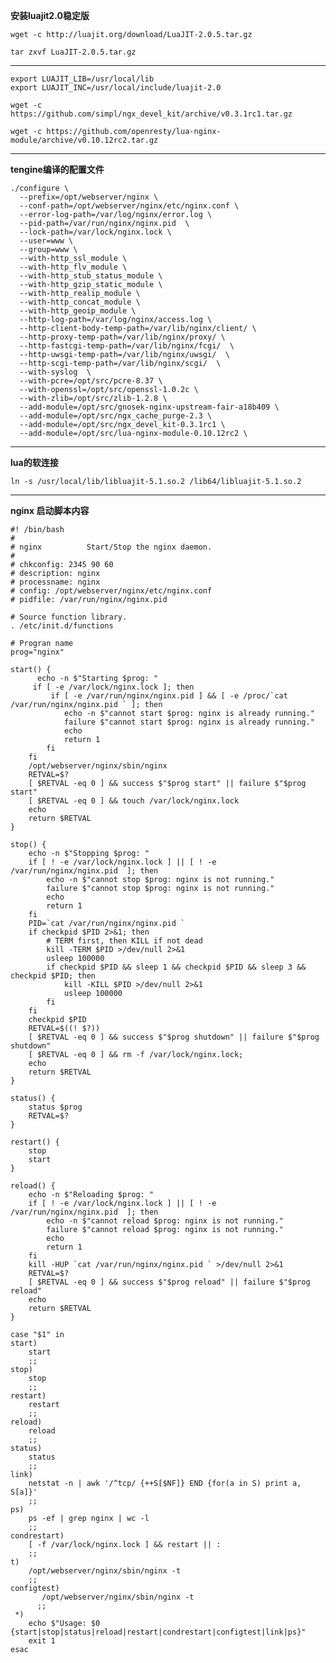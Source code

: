 

**安装luajit2.0稳定版**

	wget -c http://luajit.org/download/LuaJIT-2.0.5.tar.gz

	tar zxvf LuaJIT-2.0.5.tar.gz

----------
	export LUAJIT_LIB=/usr/local/lib
	export LUAJIT_INC=/usr/local/include/luajit-2.0

	wget -c https://github.com/simpl/ngx_devel_kit/archive/v0.3.1rc1.tar.gz

	wget -c https://github.com/openresty/lua-nginx-module/archive/v0.10.12rc2.tar.gz



----------

**tengine编译的配置文件**


	./configure \
	  --prefix=/opt/webserver/nginx \
	  --conf-path=/opt/webserver/nginx/etc/nginx.conf \
	  --error-log-path=/var/log/nginx/error.log \
	  --pid-path=/var/run/nginx/nginx.pid  \
	  --lock-path=/var/lock/nginx.lock \
	  --user=www \
	  --group=www \
	  --with-http_ssl_module \
	  --with-http_flv_module \
	  --with-http_stub_status_module \
	  --with-http_gzip_static_module \
	  --with-http_realip_module \
	  --with-http_concat_module \
	  --with-http_geoip_module \
	  --http-log-path=/var/log/nginx/access.log \
	  --http-client-body-temp-path=/var/lib/nginx/client/ \
	  --http-proxy-temp-path=/var/lib/nginx/proxy/ \
	  --http-fastcgi-temp-path=/var/lib/nginx/fcgi/  \
	  --http-uwsgi-temp-path=/var/lib/nginx/uwsgi/  \
	  --http-scgi-temp-path=/var/lib/nginx/scgi/  \
	  --with-syslog  \
	  --with-pcre=/opt/src/pcre-8.37 \
	  --with-openssl=/opt/src/openssl-1.0.2c \
	  --with-zlib=/opt/src/zlib-1.2.8 \
	  --add-module=/opt/src/gnosek-nginx-upstream-fair-a18b409 \
	  --add-module=/opt/src/ngx_cache_purge-2.3 \
	  --add-module=/opt/src/ngx_devel_kit-0.3.1rc1 \
	  --add-module=/opt/src/lua-nginx-module-0.10.12rc2 \
	
	

----------
    
**lua的软连接**

	ln -s /usr/local/lib/libluajit-5.1.so.2 /lib64/libluajit-5.1.so.2


----------

**nginx 启动脚本内容**


	#! /bin/bash
	#
	# nginx          Start/Stop the nginx daemon.
	#
	# chkconfig: 2345 90 60
	# description: nginx
	# processname: nginx
	# config: /opt/webserver/nginx/etc/nginx.conf
	# pidfile: /var/run/nginx/nginx.pid

	# Source function library.
	. /etc/init.d/functions

	# Progran name
	prog="nginx"

	start() {
  	      echo -n $"Starting $prog: "
       	 if [ -e /var/lock/nginx.lock ]; then
       	     if [ -e /var/run/nginx/nginx.pid ] && [ -e /proc/`cat /var/run/nginx/nginx.pid ` ]; then
                echo -n $"cannot start $prog: nginx is already running."
                failure $"cannot start $prog: nginx is already running."
                echo
                return 1
            fi
        fi
        /opt/webserver/nginx/sbin/nginx
        RETVAL=$?
        [ $RETVAL -eq 0 ] && success $"$prog start" || failure $"$prog start"
        [ $RETVAL -eq 0 ] && touch /var/lock/nginx.lock
        echo
        return $RETVAL
	}

	stop() {
        echo -n $"Stopping $prog: "
        if [ ! -e /var/lock/nginx.lock ] || [ ! -e /var/run/nginx/nginx.pid  ]; then
            echo -n $"cannot stop $prog: nginx is not running."
            failure $"cannot stop $prog: nginx is not running."
            echo
            return 1
        fi
        PID=`cat /var/run/nginx/nginx.pid `
        if checkpid $PID 2>&1; then
            # TERM first, then KILL if not dead
            kill -TERM $PID >/dev/null 2>&1
            usleep 100000
            if checkpid $PID && sleep 1 && checkpid $PID && sleep 3 && checkpid $PID; then
                kill -KILL $PID >/dev/null 2>&1
                usleep 100000
            fi
        fi
        checkpid $PID
        RETVAL=$((! $?))
        [ $RETVAL -eq 0 ] && success $"$prog shutdown" || failure $"$prog shutdown"
        [ $RETVAL -eq 0 ] && rm -f /var/lock/nginx.lock;
        echo
        return $RETVAL
	}

	status() {
        status $prog
        RETVAL=$?
	}

	restart() {
        stop
        start
	}

	reload() {
        echo -n $"Reloading $prog: "
        if [ ! -e /var/lock/nginx.lock ] || [ ! -e /var/run/nginx/nginx.pid  ]; then
            echo -n $"cannot reload $prog: nginx is not running."
            failure $"cannot reload $prog: nginx is not running."
            echo
            return 1
        fi
        kill -HUP `cat /var/run/nginx/nginx.pid ` >/dev/null 2>&1
        RETVAL=$?
        [ $RETVAL -eq 0 ] && success $"$prog reload" || failure $"$prog reload"
        echo
        return $RETVAL
	}

	case "$1" in
  	start)
        start
        ;;
  	stop)
        stop
        ;;
  	restart)
        restart
        ;;
  	reload)
        reload
        ;;
  	status)
        status
        ;;
  	link)
		netstat -n | awk '/^tcp/ {++S[$NF]} END {for(a in S) print a, S[a]}'
		;;
  	ps)
		ps -ef | grep nginx | wc -l
		;;
  	condrestart)
        [ -f /var/lock/nginx.lock ] && restart || :
        ;;
 	t)
   	    /opt/webserver/nginx/sbin/nginx -t 
   	    ;;
 	configtest)
 	       /opt/webserver/nginx/sbin/nginx -t
  	      ;;
 	 *)
        echo $"Usage: $0 {start|stop|status|reload|restart|condrestart|configtest|link|ps}"
        exit 1
	esac
